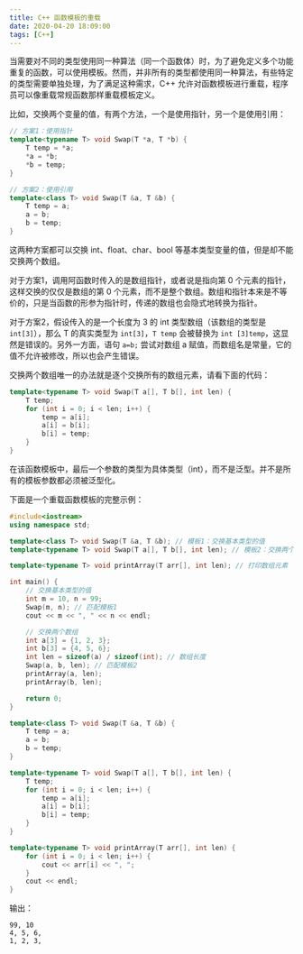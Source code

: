 ```yaml
---
title: C++ 函数模板的重载
date: 2020-04-20 18:09:00
tags: [C++]
---
```


当需要对不同的类型使用同一种算法（同一个函数体）时，为了避免定义多个功能重复的函数，可以使用模板。然而，并非所有的类型都使用同一种算法，有些特定的类型需要单独处理，为了满足这种需求，C++ 允许对函数模板进行重载，程序员可以像重载常规函数那样重载模板定义。

比如，交换两个变量的值，有两个方法，一个是使用指针，另一个是使用引用：

```C++
// 方案1：使用指针
template<typename T> void Swap(T *a, T *b) {
    T temp = *a;
    *a = *b;
    *b = temp;
}

// 方案2：使用引用
template<class T> void Swap(T &a, T &b) {
    T temp = a;
    a = b;
    b = temp;
}
```

这两种方案都可以交换 int、float、char、bool 等基本类型变量的值，但是却不能交换两个数组。

对于方案1，调用阿函数时传入的是数组指针，或者说是指向第 0 个元素的指针，这样交换的仅仅是数组的第 0 个元素，而不是整个数组。数组和指针本来是不等价的，只是当函数的形参为指针时，传递的数组也会隐式地转换为指针。

对于方案2，假设传入的是一个长度为 3 的 int 类型数组（该数组的类型是 `int[3]`），那么 T 的真实类型为 `int[3]`，`T temp` 会被替换为 `int [3]temp`，这显然是错误的。另外一方面，语句 `a=b;` 尝试对数组 a 赋值，而数组名是常量，它的值不允许被修改，所以也会产生错误。

交换两个数组唯一的办法就是逐个交换所有的数组元素，请看下面的代码：

```C++
template<typename T> void Swap(T a[], T b[], int len) {
    T temp;
    for (int i = 0; i < len; i++) {
        temp = a[i];
        a[i] = b[i];
        b[i] = temp;
    }
}
```

在该函数模板中，最后一个参数的类型为具体类型（int），而不是泛型。并不是所有的模板参数都必须被泛型化。

下面是一个重载函数模板的完整示例：

```C++
#include<iostream>
using namespace std;

template<class T> void Swap(T &a, T &b); // 模板1：交换基本类型的值
template<typename T> void Swap(T a[], T b[], int len); // 模板2：交换两个数组

template<typename T> void printArray(T arr[], int len); // 打印数组元素

int main() {
    // 交换基本类型的值
    int m = 10, n = 99;
    Swap(m, n); // 匹配模板1
    cout << m << ", " << n << endl;

    // 交换两个数组
    int a[3] = {1, 2, 3};
    int b[3] = {4, 5, 6};
    int len = sizeof(a) / sizeof(int); // 数组长度
    Swap(a, b, len); // 匹配模板2
    printArray(a, len);
    printArray(b, len);

    return 0;
}

template<class T> void Swap(T &a, T &b) {
    T temp = a;
    a = b;
    b = temp;
}

template<typename T> void Swap(T a[], T b[], int len) {
    T temp;
    for (int i = 0; i < len; i++) {
        temp = a[i];
        a[i] = b[i];
        b[i] = temp;
    }
}

template<typename T> void printArray(T arr[], int len) {
    for (int i = 0; i < len; i++) {
        cout << arr[i] << ", ";
    }
    cout << endl;
}
```

输出：

```
99, 10
4, 5, 6, 
1, 2, 3,
```
